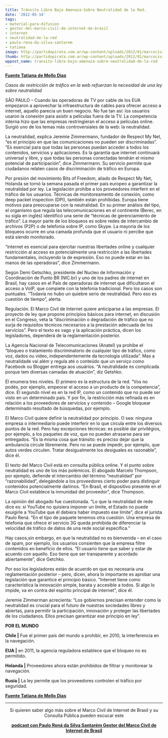 ```yaml
---
title: Tránsito Libre Bajo Amenaza-Sobre Neutralidad de la Red.
date: '2012-05-14'
tags:
- material-para-difusion
- gestor-del-marco-civil-de-internet-de-brasil
- internet
- neutralidad-de-la-red
- paulo-rena-da-silva-santarem
- tatiana
image: http://partidopirata.com.ar/wp-content/uploads/2012/01/marcocivil.jpg
thumb: http://partidopirata.com.ar/wp-content/uploads/2012/01/marcocivil-150x150.jpg
wppost_name: transito-libre-bajo-amenaza-sobre-neutralidad-de-la-red
---
```


<strong><a href="http://blogs.estadao.com.br/link/transito-livre-sob-ameca/" target="_blank">Fuente Tatiana de Mello Dias</a></strong>

<em>Casos de restricción de tráfico en la web refuerzan la necesidad de una ley sobre neutralidad</em>

SÃO PAULO – Cuando las operadoras de TV por cable de los EUA empezaron a aprovechar la infraestructura de cables para ofrecer acceso a internet, aquello parecia un buen negocio. No fue tan así: los usuarios usaron la conexión para asistir a películas fuera de la TV. La competencia interna hizo que las empresas restringieran el acceso a películas online. Surgió uno de los temas más controversiales de la web: la neutralidad.

La neutralidad, explica Jeremie Zimmermann, fundador de Respect My Net, “es el principio en que las comunicaciones no pueden ser discriminadas”. “Es esencial para que todas las personas puedan acceder a todos los contenidos, servicios y aplicaciones. Es la garantia que internet continuará universal y libre, y que todas las personas conectadas tendrán el mismo potencial de participación”, dice Zimmermann. Su servicio permite que ciudadanos relaten casos de discriminación de tráfico en Europa.

Por presión del movimiento Bits of Freedom, aliado de Respect My Net, Holanda se tornó la semana pasada el primer país europeo a garantizar la neutralidad por ley. La legislación prohíbe a los proveedores interferir en el tráfico de los usuarios. Técnicas de monitoreamento de conexión, como deep packet inspection (DPI), también están prohíbidas.
Europa tiene motivos para preocuparse con la neutralidad. En su primer análisis del tipo, el organismo que regula las telecomunicaciones en el continente (Berec, en su sigla en inglés) identificó una serie de “técnicas de gerenciamiento de tráfico”. La mayor parte de los bloqueos es sobre redes de intercambio de archivos (P2P) o de telefonia sobre IP, como Skype. La mayoria de los bloqueos ocurre en una camada profunda que el usuario ni percibe que está siendo monitorado.

“internet es esencial para ejercitar nuestras libertades online y cualquier restricción al acceso es potencialmente una restricción a las libertades fundamentales, incluyendo la de expresión. Eso no puede estar en las manos de las operadoras”, dice Zimmermann.

Según Demi Getschko, presidente del Nucleo de Información y Coordinación de Punto BR (NIC.br) y uno de los padres de internet en Brasil, hay casos en el País de operadoras de internet que dificultaron el acceso a VoIP, que compiete con la telefonia tradicional. Pero los casos son puntuales. “Todavía no hubo un quiebre serio de neutralidad. Pero eso es cuestión de tiempo”, alerta.

Regulación. El Marco Civil de Internet quiere anticiparse a las empresas. El proyecto de ley que propone principios básicos para internet, en discusión en el Congreso, veta la “discriminación o degradación de tráfico que no surja de requisitos técnicos necesarios a la prestación adecuada de los servicios”. Pero el texto es vago y la aplicación práctica, dicen los legisladores, dependerá de la reglamentación posterior.

La Agencia Nacional de Telecomunicaciones (Anatel) ya prohíbe el “bloqueo o tratamiento discriminatorio de cualquier tipo de tráfico, como voz, dados ou vídeo, independentemente da tecnologia utilizada”. Mas a neutralidade vai além y regula até o conteúdo que un serviço como Facebook ou Blogger entrega aos usuários. “A neutralidade es complicada porque tem diversas camadas de atuación”, diz Getshko.

Él enumera tres níveles. El primero es la estructura de la red. “Vos no podés, por ejemplo, empeorar el acceso a un producto de la competencia”, dice. El segundo nível es en la red IP, como un contenido que no puede ser visto en un determinado país. Y por fin, la restricción más refinada es en relación a los proveedores de servicios y contenido – Google bloquear determinado resultado de búsquedas, por ejemplo.

El Marco Civil quiere definir la neutralidad por principio. O sea: ninguna empresa o intermediario puede interferir en lo que circula entre los diversos puntos de la red. Pero hay excepciones técnicas: es posible dar privilégios, por ejemplo, a los paquetes de voz, que no pueden atrasarse para ser entregados. “Es la misma cosa que tránsito: es preciso dejar que la ambulancia circule libremente. Pero no se puede impedir, por ejemplo, que autos verdes circulen. Tratar desigualmente los desiguales es razonable”, dice él.

El texto del Marco Civil está en consulta pública online. Y el punto sobre neutralidad es uno de los más polémicos. El abogado Marcelo Thompson, por ejemplo, defiende el intercambio del término “neutralidad” por “razonabilidad”, delegándole a los proveedores cierto poder para distinguir contenidos potencialmente dañinos. “En Brasil, el dispositivo presente en el Marco Civil establece la inmunidad del proveedor”, dice Thompson.

La opinión del abogado fue cuestionada. “Lo que la neutralidad de rede dice es: si YouTube no quisiera imponer un límite, el Estado no puede exuigirle a YouTube que él debiera haber impuesto ese límite”, dice el jurista Paulo Rená. “En el tipo de paquete tenemos otra cuestión. Una empresa de telefonia que ofrece el servicio 3G queda prohibida de diferenciar la velocidad de tráfico de datos de una rede social específica.”

Hay casos,sin embargo, en que la neutralidad no es bienvenida – en el caso de spam, por ejemplo, los usuarios consienten que la empresa filtre contenidos en benefício de ellos. “El usuario tiene que saber y estar de acuerdo con aquello. Eso tiene que ser transparente y acordado abiertamente”, dice Getchko.

Por eso los legisladores están de acuerdo en que es necesaria una reglamentación posterior – pero, dicen, ahora lo importante es aprobar una legislación que garantice el princípio básico. “Internet tiene como característica la innovación simple, barata y accesible a todos. Si algo lo impide, va en contra del espírito principal de internet”, dice él.

Jeremie Zimmerman acrecienta: “Los gobiernos precisan entender como la neutralidad es crucial para el futuro de nuestras sociedades libres y abiertas, para permitir la participación, innovación y proteger las libertades de los ciudadanos. Ellos precisan garantizar ese princípio en ley”.

<strong>POR EL MUNDO</strong>

<strong>Chile |</strong> Fue el primer país del mundo a prohibir, en 2010, la interferencia en la navegación.

<strong>EUA |</strong> en 2011, la agencia reguladora establece que el bloqueo no es permitido.

<strong>Holanda |</strong> Proveedores ahora están prohibidos de filtrar y monitorear la navegación.

<strong>Rusia |</strong> La ley permite que los proveedores controlen el tráfico por seguridad.

<strong><a href="http://blogs.estadao.com.br/link/transito-livre-sob-ameca/" target="_blank">Fuente Tatiana de Mello Dias</a>
</strong>

<hr />
<p style="text-align: center;">Si quieren saber algo más sobre el Marco Civil de Internet de Brasil y su Consulta Pública pueden escucar este</p>
<p style="text-align: center;"><strong> <a href="http://partidopirata.com.ar/3891/podcast-con-paulo-rena-da-silva-santarem-gestor-del-marco-civil-de-internet-de-brasil">podcast con Paulo Rená da Silva Santarém Gestor del Marco Civil de Internet de Brasil</a></strong></p>
